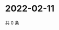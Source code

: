 # 2022-02-11

共 0 条

<!-- BEGIN WEIBO -->
<!-- 最后更新时间 Fri Feb 11 2022 01:14:26 GMT+0800 (China Standard Time) -->

<!-- END WEIBO -->
